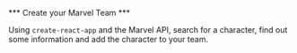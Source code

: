 *** Create your Marvel Team ***

Using `create-react-app` and the Marvel API, search for a character, find out some information and add the character to your team. 